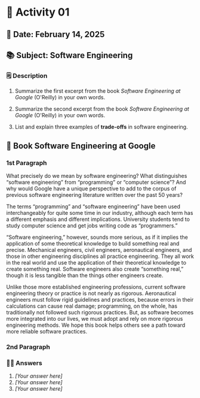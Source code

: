 # 📍 Activity 01  

## 📅 Date: **February 14, 2025**  
## 📚 Subject: **Software Engineering**  

### 🗒️ Description  
1. Summarize the first excerpt from the book *Software Engineering at Google* (O'Reilly) in your own words. <br>

2. Summarize the second excerpt from the book *Software Engineering at Google* (O'Reilly) in your own words. <br>

3. List and explain three examples of **trade-offs** in software engineering.  <br>

## 📕 Book Software Engineering at Google
### 1st Paragraph
What precisely do we mean by software engineering? What distinguishes “software engineering” from “programming” or “computer science”? And why would Google have a unique perspective to add to the corpus of previous software engineering literature written over the past 50 years?
 
The terms “programming” and “software engineering” have been used interchangeably for quite some time in our industry, although each term has a different emphasis and different implications. University students tend to study computer science and get jobs writing code as “programmers.”
 
“Software engineering,” however, sounds more serious, as if it implies the application of some theoretical knowledge to build something real and precise. Mechanical engineers, civil engineers, aeronautical engineers, and those in other engineering disciplines all practice engineering. They all work in the real world and use the application of their theoretical knowledge to create something real. Software engineers also create “something real,” though it is less tangible than the things other engineers create.
 
Unlike those more established engineering professions, current software engineering theory or practice is not nearly as rigorous. Aeronautical engineers must follow rigid guidelines and practices, because errors in their calculations can cause real damage; programming, on the whole, has traditionally not followed such rigorous practices. But, as software becomes more integrated into our lives, we must adopt and rely on more rigorous engineering methods. We hope this book helps others see a path toward more reliable software practices.

### 2nd Paragraph


### ✍🏻 Answers  

1. *[Your answer here]*  
2. *[Your answer here]*  
3. *[Your answer here]*  